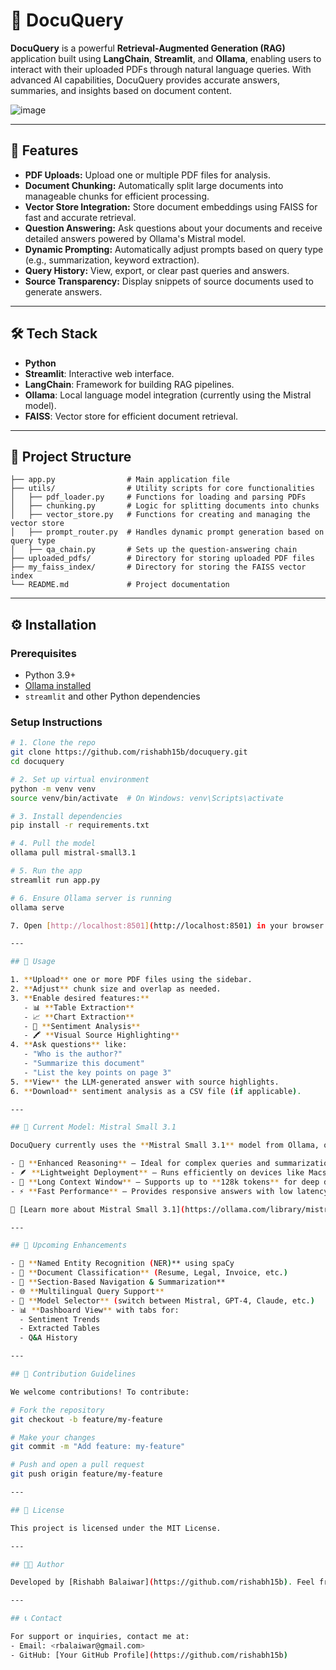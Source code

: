 # 📄 DocuQuery

**DocuQuery** is a powerful **Retrieval-Augmented Generation (RAG)** application built using **LangChain**, **Streamlit**, and **Ollama**, enabling users to interact with their uploaded PDFs through natural language queries. With advanced AI capabilities, DocuQuery provides accurate answers, summaries, and insights based on document content.

![image](https://github.com/user-attachments/assets/1bac008a-70f7-468e-a8ba-e35fd43ca1f0)

---

## 🚀 Features

- **PDF Uploads:** Upload one or multiple PDF files for analysis.
- **Document Chunking:** Automatically split large documents into manageable chunks for efficient processing.
- **Vector Store Integration:** Store document embeddings using FAISS for fast and accurate retrieval.
- **Question Answering:** Ask questions about your documents and receive detailed answers powered by Ollama's Mistral model.
- **Dynamic Prompting:** Automatically adjust prompts based on query type (e.g., summarization, keyword extraction).
- **Query History:** View, export, or clear past queries and answers.
- **Source Transparency:** Display snippets of source documents used to generate answers.

---

## 🛠️ Tech Stack

- **Python**
- **Streamlit**: Interactive web interface.
- **LangChain**: Framework for building RAG pipelines.
- **Ollama**: Local language model integration (currently using the Mistral model).
- **FAISS**: Vector store for efficient document retrieval.

---

## 📂 Project Structure

```
├── app.py                # Main application file
├── utils/                # Utility scripts for core functionalities
│   ├── pdf_loader.py     # Functions for loading and parsing PDFs
│   ├── chunking.py       # Logic for splitting documents into chunks
│   ├── vector_store.py   # Functions for creating and managing the vector store
│   ├── prompt_router.py  # Handles dynamic prompt generation based on query type
│   ├── qa_chain.py       # Sets up the question-answering chain
├── uploaded_pdfs/        # Directory for storing uploaded PDF files
├── my_faiss_index/       # Directory for storing the FAISS vector index
└── README.md             # Project documentation
```

---

## ⚙️ Installation

### Prerequisites
- Python 3.9+
- [Ollama installed](https://ollama.com)
- `streamlit` and other Python dependencies

### Setup Instructions

```bash
# 1. Clone the repo
git clone https://github.com/rishabh15b/docuquery.git
cd docuquery

# 2. Set up virtual environment
python -m venv venv
source venv/bin/activate  # On Windows: venv\Scripts\activate

# 3. Install dependencies
pip install -r requirements.txt

# 4. Pull the model
ollama pull mistral-small3.1

# 5. Run the app
streamlit run app.py

# 6. Ensure Ollama server is running
ollama serve

7. Open [http://localhost:8501](http://localhost:8501) in your browser.

---

## 🧠 Usage

1. **Upload** one or more PDF files using the sidebar.
2. **Adjust** chunk size and overlap as needed.
3. **Enable desired features:**
   - 📊 **Table Extraction**
   - 📈 **Chart Extraction**
   - 🧠 **Sentiment Analysis**
   - 🖍️ **Visual Source Highlighting**
4. **Ask questions** like:
   - "Who is the author?"
   - "Summarize this document"
   - "List the key points on page 3"
5. **View** the LLM-generated answer with source highlights.
6. **Download** sentiment analysis as a CSV file (if applicable).

---

## 🌟 Current Model: Mistral Small 3.1

DocuQuery currently uses the **Mistral Small 3.1** model from Ollama, offering:

- 🧠 **Enhanced Reasoning** – Ideal for complex queries and summarization.
- 🪶 **Lightweight Deployment** – Runs efficiently on devices like Macs, Linux, or Windows machines.
- 📏 **Long Context Window** – Supports up to **128k tokens** for deep document understanding.
- ⚡ **Fast Performance** – Provides responsive answers with low latency.

🔗 [Learn more about Mistral Small 3.1](https://ollama.com/library/mistral-small3.1)

---

## 🔮 Upcoming Enhancements

- 🧠 **Named Entity Recognition (NER)** using spaCy
- 🧾 **Document Classification** (Resume, Legal, Invoice, etc.)
- 📘 **Section-Based Navigation & Summarization**
- 🌐 **Multilingual Query Support**
- 🔧 **Model Selector** (switch between Mistral, GPT-4, Claude, etc.)
- 📊 **Dashboard View** with tabs for:
  - Sentiment Trends
  - Extracted Tables
  - Q&A History

---

## 🤝 Contribution Guidelines

We welcome contributions! To contribute:

# Fork the repository
git checkout -b feature/my-feature

# Make your changes
git commit -m "Add feature: my-feature"

# Push and open a pull request
git push origin feature/my-feature

---

## 📄 License

This project is licensed under the MIT License.

---

## 👨‍💻 Author

Developed by [Rishabh Balaiwar](https://github.com/rishabh15b). Feel free to reach out for questions or collaboration opportunities!

---

## 📞 Contact

For support or inquiries, contact me at:
- Email: <rbalaiwar@gmail.com>
- GitHub: [Your GitHub Profile](https://github.com/rishabh15b)

